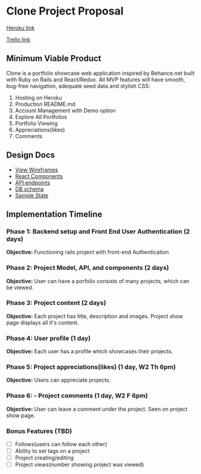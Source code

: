# Clone Project Proposal

[Heroku link][heroku]

[Trello link][trello]

[heroku]: http://www.clone.herokuapp.com
[trello]: https://trello.com/b/ALgfuX0Q/clone

## Minimum Viable Product

Clone is a portfolio showcase web application inspired by Behance.net built with Ruby on Rails and React/Redux. All MVP features will have smooth, bug-free navigation, adequate seed data and stylish CSS:

1. Hosting on Heroku
2. Production README.md
3. Account Management with Demo option
4. Explore All Portfolios
5. Portfolio Viewing
6. Appreciations(likes)
7. Comments

## Design Docs
* [View Wireframes]([wireframes])
* [React Components][components]
* [API endpoints][api-endpoints]
* [DB schema][schema]
* [Sample State][sample-state]

[wireframes]: (./wireframes)
[components]: (./component-hierarchy.md)
[sample-state]: (./sample-state.md)
[api-endpoints]: (./api-endpoints.md)
[schema]: (./schema.md)


## Implementation Timeline

### Phase 1: Backend setup and Front End User Authentication (2 days)

**Objective:** Functioning rails project with front-end Authentication

### Phase 2: Project Model, API, and components (2 days)

**Objective:** User can have a porfolio consists of many projects, which can be viewed.

### Phase 3: Project content (2 days)

**Objective:** Each project has title, description and images. Project show page displays all it's content.

### Phase 4: User profile (1 day)

**Objective:** Each user has a profile which showcases their projects.

### Phase 5: Project appreciations(likes) (1 day, W2 Th 6pm)

**Objective:** Users can appreciate projects.

### Phase 6: - Project comments (1 day, W2 F 6pm)

**Objective:** User can leave a comment under the project. Seen on project show page.

### Bonus Features (TBD)
- [ ] Follows(users can follow each other)
- [ ] Ability to set tags on a project
- [ ] Project creating/editing
- [ ] Project views(number showing project was viewed)
